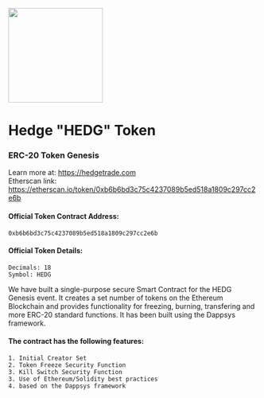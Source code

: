 <p>
<img src="https://i.imgur.com/1rPCvrn.png" width="190px">
</p>

# Hedge "HEDG" Token
### ERC-20 Token Genesis
Learn more at: https://hedgetrade.com
<br>Etherscan link: https://etherscan.io/token/0xb6b6bd3c75c4237089b5ed518a1809c297cc2e6b

#### Official Token Contract Address:
````
0xb6b6bd3c75c4237089b5ed518a1809c297cc2e6b
````
#### Official Token Details:
````
Decimals: 18
Symbol: HEDG
````

We have built a single-purpose secure Smart Contract for the HEDG Genesis event. It creates a set number of tokens on the Ethereum Blockchain and provides functionality for freezing, burning, transfering and more ERC-20 standard functions. It has been built using the Dappsys framework.

#### The contract has the following features:
````
1. Initial Creator Set
2. Token Freeze Security Function
3. Kill Switch Security Function
3. Use of Ethereum/Solidity best practices
4. based on the Dappsys framework 
````
